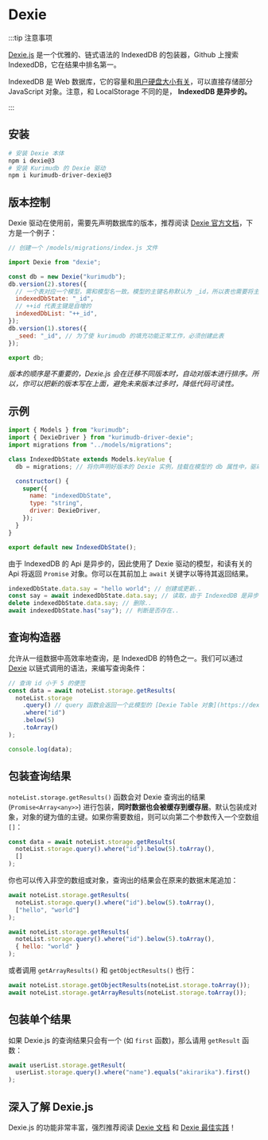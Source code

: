 # Dexie

:::tip 注意事项

[Dexie.js](https://dexie.org/) 是一个优雅的、链式语法的 IndexedDB 的包装器，Github 上搜索 IndexedDB，它在结果中排名第一。

IndexedDB 是 Web 数据库，它的容量和[用户硬盘大小有关](https://web.dev/storage-for-the-web/#how-much)，可以直接存储部分 JavaScript 对象。注意，和 LocalStorage 不同的是， **IndexedDB 是异步的。**

:::

## 安装

```bash
# 安装 Dexie 本体
npm i dexie@3
# 安装 Kurimudb 的 Dexie 驱动
npm i kurimudb-driver-dexie@3
```

## 版本控制

Dexie 驱动在使用前，需要先声明数据库的版本，推荐阅读 [Dexie 官方文档](https://dexie.org/docs/Tutorial/Design#database-versioning)，下方是一个例子：

```js
// 创建一个 /models/migrations/index.js 文件

import Dexie from "dexie";

const db = new Dexie("kurimudb");
db.version(2).stores({
  // 一个表对应一个模型，需和模型名一致。模型的主键名称默认为 _id，所以表也需要将主键设置为 _id
  indexedDbState: "_id",
  // ++id 代表主键是自增的
  indexedDbList: "++_id",
});
db.version(1).stores({
  _seed: "_id", // 为了使 kurimudb 的填充功能正常工作，必须创建此表
});

export db;
```

_版本的顺序是不重要的，Dexie.js 会在迁移不同版本时，自动对版本进行排序。所以，你可以把新的版本写在上面，避免未来版本过多时，降低代码可读性。_

## 示例

```js {2,3,6,12}
import { Models } from "kurimudb";
import { DexieDriver } from "kurimudb-driver-dexie";
import migrations from "../models/migrations";

class IndexedDbState extends Models.keyValue {
  db = migrations; // 将你声明好版本的 Dexie 实例，挂载在模型的 db 属性中，驱动会自动使用它

  constructor() {
    super({
      name: "indexedDbState",
      type: "string",
      driver: DexieDriver,
    });
  }
}

export default new IndexedDbState();
```

由于 IndexedDB 的 Api 是异步的，因此使用了 Dexie 驱动的模型，和读有关的 Api 将返回 `Promise` 对象。你可以在其前加上 `await` 关键字以等待其返回结果。

```js
indexedDbState.data.say = "hello world"; // 创建或更新..
const say = await indexedDbState.data.say; // 读取，由于 IndexedDB 是异步的，所以需要加 await..
delete indexedDbState.data.say; // 删除..
await indexedDbState.has("say"); // 判断是否存在..
```

## 查询构造器

允许从一组数据中高效率地查询，是 IndexedDB 的特色之一。我们可以通过 [Dexie](https://dexie.org/docs/Table/Table) 以链式调用的语法，来编写查询条件：

```js
// 查询 id 小于 5 的便签
const data = await noteList.storage.getResults(
  noteList.storage
    .query() // query 函数会返回一个此模型的 [Dexie Table 对象](https://dexie.org/docs/Table/Table)
    .where("id")
    .below(5)
    .toArray()
);

console.log(data);
```

## 包装查询结果

`noteList.storage.getResults()` 函数会对 Dexie 查询出的结果 (`Promise<Array<any>>`) 进行包装，**同时数据也会被缓存到缓存层**。默认包装成对象，对象的键为值的主键。如果你需要数组，则可以向第二个参数传入一个空数组 `[]`：

```js {7}
const data = await noteList.storage.getResults(
  noteList.storage.query().where("id").below(5).toArray(),
  []
);
```

你也可以传入非空的数组或对象，查询出的结果会在原来的数据末尾追加：

```js {7,16,17,18}
await noteList.storage.getResults(
  noteList.storage.query().where("id").below(5).toArray(),
  ["hello", "world"]
);

await noteList.storage.getResults(
  noteList.storage.query().where("id").below(5).toArray(),
  { hello: "world" }
);
```

或者调用 `getArrayResults()` 和 `getObjectResults()` 也行：

```js
await noteList.storage.getObjectResults(noteList.storage.toArray());
await noteList.storage.getArrayResults(noteList.storage.toArray());
```

## 包装单个结果

如果 Dexie.js 的查询结果只会有一个 (如 `first` 函数)，那么请用 `getResult` 函数：

```js
await userList.storage.getResult(
  userList.storage.query().where("name").equals("akirarika").first()
);
```

## 深入了解 Dexie.js

Dexie.js 的功能非常丰富，强烈推荐阅读 [Dexie 文档](https://dexie.org/docs/API-Reference) 和 [Dexie 最佳实践](https://dexie.org/docs/Tutorial/Best-Practices#1-understand-promises)！
